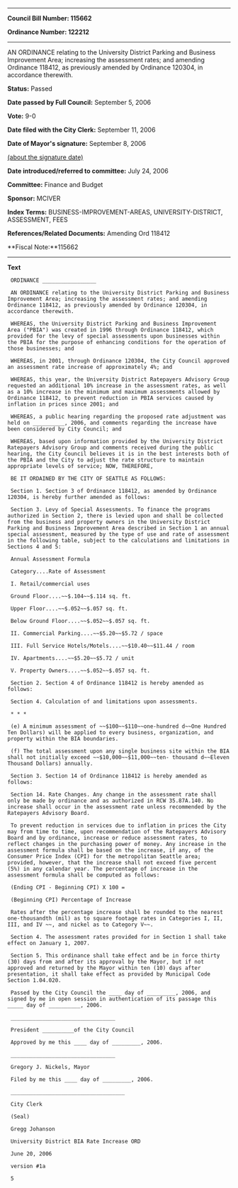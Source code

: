 

********

**Council Bill Number: 115662**
   
**Ordinance Number: 122212**
********

 AN ORDINANCE relating to the University District Parking and Business Improvement Area; increasing the assessment rates; and amending Ordinance 118412, as previously amended by Ordinance 120304, in accordance therewith.

**Status:** Passed
   
**Date passed by Full Council:** September 5, 2006
   
**Vote:** 9-0
   
**Date filed with the City Clerk:** September 11, 2006
   
**Date of Mayor's signature:** September 8, 2006
   
[(about the signature date)](/~public/approvaldate.htm)
   
   
   
**Date introduced/referred to committee:** July 24, 2006
   
**Committee:** Finance and Budget
   
**Sponsor:** MCIVER
   
   
**Index Terms:** BUSINESS-IMPROVEMENT-AREAS, UNIVERSITY-DISTRICT, ASSESSMENT, FEES

**References/Related Documents:** Amending Ord 118412

**Fiscal Note:**115662

********

**Text**
   
```
 ORDINANCE _________________

 AN ORDINANCE relating to the University District Parking and Business Improvement Area; increasing the assessment rates; and amending Ordinance 118412, as previously amended by Ordinance 120304, in accordance therewith.

 WHEREAS, the University District Parking and Business Improvement Area ("PBIA") was created in 1996 through Ordinance 118412, which provided for the levy of special assessments upon businesses within the PBIA for the purpose of enhancing conditions for the operation of those businesses; and

 WHEREAS, in 2001, through Ordinance 120304, the City Council approved an assessment rate increase of approximately 4%; and

 WHEREAS, this year, the University District Ratepayers Advisory Group requested an additional 10% increase in the assessment rates, as well as a 10% increase in the minimum and maximum assessments allowed by Ordinance 118412, to prevent reduction in PBIA services caused by inflation in prices since 2001; and

 WHEREAS, a public hearing regarding the proposed rate adjustment was held on __________, 2006, and comments regarding the increase have been considered by City Council; and

 WHEREAS, based upon information provided by the University District Ratepayers Advisory Group and comments received during the public hearing, the City Council believes it is in the best interests both of the PBIA and the City to adjust the rate structure to maintain appropriate levels of service; NOW, THEREFORE,

 BE IT ORDAINED BY THE CITY OF SEATTLE AS FOLLOWS:

 Section 1. Section 3 of Ordinance 118412, as amended by Ordinance 120304, is hereby further amended as follows:

 Section 3. Levy of Special Assessments. To finance the programs authorized in Section 2, there is levied upon and shall be collected from the business and property owners in the University District Parking and Business Improvement Area described in Section 1 an annual special assessment, measured by the type of use and rate of assessment in the following table, subject to the calculations and limitations in Sections 4 and 5:

 Annual Assessment Formula

 Category....Rate of Assessment

 I. Retail/commercial uses

 Ground Floor....~~$.104~~$.114 sq. ft.

 Upper Floor....~~$.052~~$.057 sq. ft.

 Below Ground Floor....~~$.052~~$.057 sq. ft.

 II. Commercial Parking....~~$5.20~~$5.72 / space

 III. Full Service Hotels/Motels....~~$10.40~~$11.44 / room

 IV. Apartments....~~$5.20~~$5.72 / unit

 V. Property Owners....~~$.052~~$.057 sq. ft.

 Section 2. Section 4 of Ordinance 118412 is hereby amended as follows:

 Section 4. Calculation of and limitations upon assessments.

 * * *

 (e) A minimum assessment of ~~$100~~$110~~one-hundred d~~One Hundred Ten Dollars) will be applied to every business, organization, and property within the BIA boundaries.

 (f) The total assessment upon any single business site within the BIA shall not initially exceed ~~$10,000~~$11,000~~ten- thousand d~~Eleven Thousand Dollars) annually.

 Section 3. Section 14 of Ordinance 118412 is hereby amended as follows:

 Section 14. Rate Changes. Any change in the assessment rate shall only be made by ordinance and as authorized in RCW 35.87A.140. No increase shall occur in the assessment rate unless recommended by the Ratepayers Advisory Board.

 To prevent reduction in services due to inflation in prices the City may from time to time, upon recommendation of the Ratepayers Advisory Board and by ordinance, increase or reduce assessment rates, to reflect changes in the purchasing power of money. Any increase in the assessment formula shall be based on the increase, if any, of the Consumer Price Index (CPI) for the metropolitan Seattle area; provided, however, that the increase shall not exceed five percent (5%) in any calendar year. The percentage of increase in the assessment formula shall be computed as follows:

 (Ending CPI - Beginning CPI) X 100 =

 (Beginning CPI) Percentage of Increase

 Rates after the percentage increase shall be rounded to the nearest one-thousandth (mil) as to square footage rates in Categories I, II, III, and IV ~~, and nickel as to Category V~~.

 Section 4. The assessment rates provided for in Section 1 shall take effect on January 1, 2007.

 Section 5. This ordinance shall take effect and be in force thirty (30) days from and after its approval by the Mayor, but if not approved and returned by the Mayor within ten (10) days after presentation, it shall take effect as provided by Municipal Code Section 1.04.020.

 Passed by the City Council the ____ day of _________, 2006, and signed by me in open session in authentication of its passage this _____ day of __________, 2006.

 _________________________________

 President __________of the City Council

 Approved by me this ____ day of _________, 2006.

 _________________________________

 Gregory J. Nickels, Mayor

 Filed by me this ____ day of _________, 2006.

 ____________________________________

 City Clerk

 (Seal)

 Gregg Johanson

 University District BIA Rate Increase ORD

 June 20, 2006

 version #1a

 5

```

